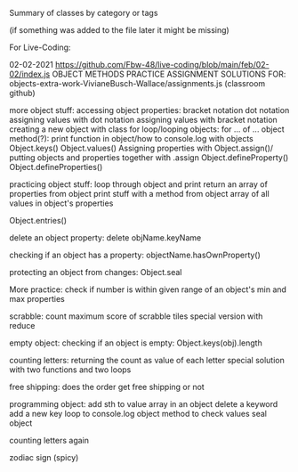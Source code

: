 Summary of classes by category or tags

(if something was added to the file later it might be missing)

For Live-Coding:

02-02-2021
https://github.com/Fbw-48/live-coding/blob/main/feb/02-02/index.js
OBJECT METHODS
PRACTICE
ASSIGNMENT SOLUTIONS FOR: objects-extra-work-VivianeBusch-Wallace/assignments.js (classroom github)

more object stuff:
accessing object properties:
bracket notation
dot notation
assigning values with dot notation
assigning values with bracket notation
creating a new object with class
for loop/looping objects:
for ... of ...
object method(?):
print function in object/how to console.log with objects
Object.keys()
Object.values()
Assigning properties with Object.assign()/
putting objects and properties together with .assign
Object.defineProperty()
Object.defineProperties()

practicing object stuff:
loop through object and print
return an array of properties from object
print stuff with a method from object
array of all values in object's properties

Object.entries()

delete an object property:
delete objName.keyName

checking if an object has a property:
objectName.hasOwnProperty()

protecting an object from changes:
Object.seal

More practice:
check if number is within given range of an object's min and max properties

scrabble: count maximum score of scrabble tiles
special version with reduce

empty object: checking if an object is empty: Object.keys(obj).length

counting letters: returning the count as value of each letter
special solution with two functions and two loops

free shipping: does the order get free shipping or not

programming object:
add sth to value array in an object
delete a keyword
add a new key
loop to console.log
object method to check values
seal object

counting letters again

zodiac sign (spicy)

